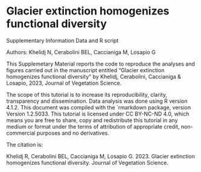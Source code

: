 # Glacier extinction homogenizes functional diversity
Supplementary Information
Data and R script

Authors: Khelidj N, Cerabolini BEL, Caccianiga M, Losapio G

This Supplemetary Material reports the code to reproduce the analyses and figures carried out in the manuscript entitled “Glacier extinction homogenizes functional diversity” by Khelidj, Cerabolini, Caccianiga & Losapio, 2023, Journal of Vegetation Science.

The scope of this tutorial is to increase its reproducibility, clarity, transparency and dissemination. Data analysis was done using R version 4.1.2. This document was compiled with the `rmarkdown package, version Version 1.2.5033. This tutorial is licensed under CC BY-NC-ND 4.0, which means you are free to share, copy and redistribute this tutorial in any medium or format under the terms of attribution of appropriate credit, non-commercial purposes and no derivatives.

The citation is:

Khelidj R, Cerabolini BEL, Caccianiga M, Losapio G. 2023. Glacier extinction homogenizes functional diversity. Journal of Vegetation Science.
